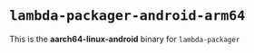 # `lambda-packager-android-arm64`

This is the **aarch64-linux-android** binary for `lambda-packager`
